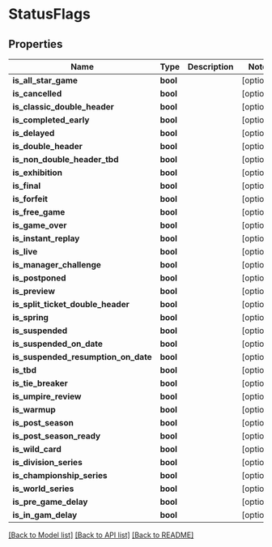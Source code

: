 # StatusFlags

## Properties
Name | Type | Description | Notes
------------ | ------------- | ------------- | -------------
**is_all_star_game** | **bool** |  | [optional] 
**is_cancelled** | **bool** |  | [optional] 
**is_classic_double_header** | **bool** |  | [optional] 
**is_completed_early** | **bool** |  | [optional] 
**is_delayed** | **bool** |  | [optional] 
**is_double_header** | **bool** |  | [optional] 
**is_non_double_header_tbd** | **bool** |  | [optional] 
**is_exhibition** | **bool** |  | [optional] 
**is_final** | **bool** |  | [optional] 
**is_forfeit** | **bool** |  | [optional] 
**is_free_game** | **bool** |  | [optional] 
**is_game_over** | **bool** |  | [optional] 
**is_instant_replay** | **bool** |  | [optional] 
**is_live** | **bool** |  | [optional] 
**is_manager_challenge** | **bool** |  | [optional] 
**is_postponed** | **bool** |  | [optional] 
**is_preview** | **bool** |  | [optional] 
**is_split_ticket_double_header** | **bool** |  | [optional] 
**is_spring** | **bool** |  | [optional] 
**is_suspended** | **bool** |  | [optional] 
**is_suspended_on_date** | **bool** |  | [optional] 
**is_suspended_resumption_on_date** | **bool** |  | [optional] 
**is_tbd** | **bool** |  | [optional] 
**is_tie_breaker** | **bool** |  | [optional] 
**is_umpire_review** | **bool** |  | [optional] 
**is_warmup** | **bool** |  | [optional] 
**is_post_season** | **bool** |  | [optional] 
**is_post_season_ready** | **bool** |  | [optional] 
**is_wild_card** | **bool** |  | [optional] 
**is_division_series** | **bool** |  | [optional] 
**is_championship_series** | **bool** |  | [optional] 
**is_world_series** | **bool** |  | [optional] 
**is_pre_game_delay** | **bool** |  | [optional] 
**is_in_gam_delay** | **bool** |  | [optional] 

[[Back to Model list]](../README.md#documentation-for-models) [[Back to API list]](../README.md#documentation-for-api-endpoints) [[Back to README]](../README.md)

